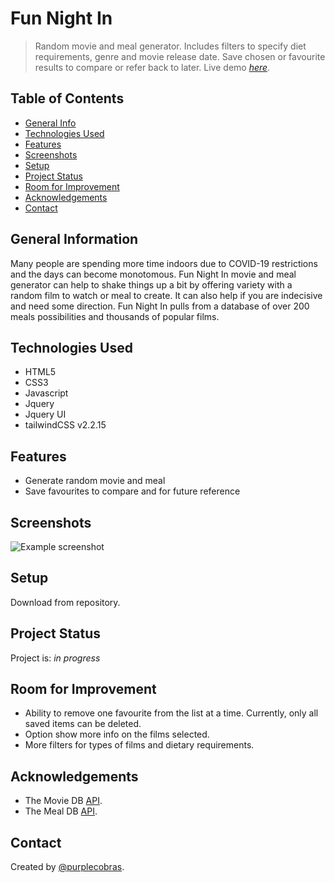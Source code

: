 # Fun Night In

> Random movie and meal generator. Includes filters to specify diet requirements, genre and movie release date. Save chosen or favourite results to compare or refer back to later.
> Live demo [_here_](https://adrian-szonyi.github.io/FunNightIn/).

## Table of Contents

- [General Info](#general-information)
- [Technologies Used](#technologies-used)
- [Features](#features)
- [Screenshots](#screenshots)
- [Setup](#setup)
- [Project Status](#project-status)
- [Room for Improvement](#room-for-improvement)
- [Acknowledgements](#acknowledgements)
- [Contact](#contact)

## General Information

Many people are spending more time indoors due to COVID-19 restrictions and the days can become monotomous. Fun Night In movie and meal generator can help to shake things up a bit by offering variety with a random film to watch or meal to create. It can also help if you are indecisive and need some direction. Fun Night In pulls from a database of over 200 meals possibilities and thousands of popular films.

## Technologies Used

- HTML5
- CSS3
- Javascript
- Jquery
- Jquery UI
- tailwindCSS v2.2.15

## Features

- Generate random movie and meal
- Save favourites to compare and for future reference

## Screenshots

![Example screenshot](./img/screenshot.png)

## Setup

Download from repository.

## Project Status

Project is: _in progress_

## Room for Improvement

- Ability to remove one favourite from the list at a time. Currently, only all saved items can be deleted.
- Option show more info on the films selected.
- More filters for types of films and dietary requirements.

## Acknowledgements

- The Movie DB [API](https://www.themoviedb.org/documentation/api).
- The Meal DB [API](https://www.themealdb.com/api.php).

## Contact

Created by [@purplecobras](https://github.com/Adrian-szonyi/FunNightIn).
